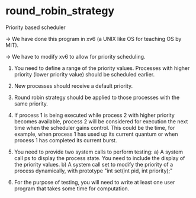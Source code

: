 # round_robin_strategy
Priority based scheduler

-> We have done this program in xv6 (a UNIX like OS for teaching OS by MIT).

-> We have to modify xv6 to allow for priority scheduling. 

  1) You need to define a range of the priority values. Processes with higher priority (lower 
     priority value) should be scheduled earlier. 
  
  2) New processes should receive a default priority.
  
  3) Round robin strategy should be applied to those processes with the same priority.
  
  4) If process 1 is being executed while process 2 with higher priority becomes available, 
     process 2 will be considered for execution the next time when the scheduler gains 
     control. This could be the time, for example, when process 1 has used up its current 
     quantum or when process 1 has completed its current burst. 

  5) You need to provide two system calls to perform testing: 
    a) A system call ps to display the process state. You need to include the display of the priority values.
    b) A system call set to modify the priority of a process dynamically, with prototype
       "int set(int pid, int priority);"

  6) For the purpose of testing, you will need to write at least one user program that takes some time for computation.
